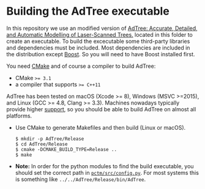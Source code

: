 # Building the AdTree executable 

In this repository we use an modified version of [AdTree: Accurate, Detailed, and Automatic Modelling of Laser-Scanned Trees.](https://github.com/tudelft3d/AdTree) located in this folder to create an executable. To build the excecutable some third-party libraries and dependencies must be included. Most dependencies are included in the distribution except [Boost](https://www.boost.org/). So you will need to have Boost installed first. 

You need [CMake](https://cmake.org/download/) and of course a compiler to build AdTree:

- CMake `>= 3.1`
- a compiler that supports `>= C++11`

AdTree has been tested on macOS (Xcode >= 8), Windows (MSVC >=2015), and Linux (GCC >= 4.8, Clang >= 3.3). Machines nowadays typically provide higher [support](https://en.cppreference.com/w/cpp/compiler_support), so you should be able to build AdTree on almost all platforms.

- Use CMake to generate Makefiles and then build (Linux or macOS).
    ```
    $ mkdir -p AdTree/Release
    $ cd AdTree/Release
    $ cmake -DCMAKE_BUILD_TYPE=Release ..
    $ make
    ```

- **Note:** In order for the python modules to find the build executable, you should set the correct path in [`pctm/src/config.py`](../pctm/src/config.py). For most systems this is something like `../../AdTree/Release/bin/AdTree`.